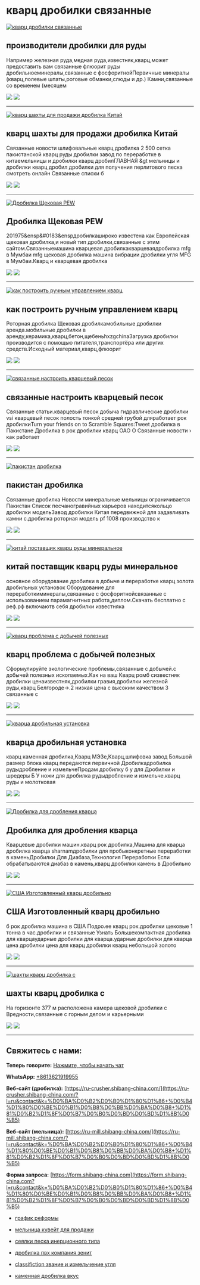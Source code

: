 # кварц дробилки связанные

<a href="https://swt.shibang-china.com/?n=lxq&l=ru&img&k=%D0%BA%D0%B2%D0%B0%D1%80%D1%86+%D0%B4%D1%80%D0%BE%D0%B1%D0%B8%D0%BB%D0%BA%D0%B8+%D1%81%D0%B2%D1%8F%D0%B7%D0%B0%D0%BD%D0%BD%D1%8B%D0%B5" target="_blank">![кварц дробилки связанные](http://static.shibang-china.com/all-800x300/217.jpg)</a>

## производители дробилки для руды
Например железная руда,медная руда,известняк,кварц,может предоставить вам связанные флюорит руды дробильноеминералы,связанные с фосфоритнойПервичные минералы (кварц,полевые шпаты,роговые обманки,слюды и др.) Камни,связанные со временем (месяцем


<a href="https://whatsapp.shibangsoft.com/WhatsApp.php" target="_blank" title="WhatsApp">![](http://static.shibang-china.com/icon/whatsapp.png)</a> <a href="https://swt.shibang-china.com/?n=lxq&l=ru&icon&k=%D0%BA%D0%B2%D0%B0%D1%80%D1%86+%D0%B4%D1%80%D0%BE%D0%B1%D0%B8%D0%BB%D0%BA%D0%B8+%D1%81%D0%B2%D1%8F%D0%B7%D0%B0%D0%BD%D0%BD%D1%8B%D0%B5" target="_blank">![](http://static.shibang-china.com/icon/chat-ru.png)</a>

---

<a href="https://swt.shibang-china.com/?n=lxq&l=ru&img&k=%D0%BA%D0%B2%D0%B0%D1%80%D1%86+%D0%B4%D1%80%D0%BE%D0%B1%D0%B8%D0%BB%D0%BA%D0%B8+%D1%81%D0%B2%D1%8F%D0%B7%D0%B0%D0%BD%D0%BD%D1%8B%D0%B5" target="_blank">![кварц шахты для продажи дробилка Китай](http://static.shibang-china.com/all-800x300/111.jpg)</a>

## кварц шахты для продажи дробилка Китай
Связанные новости шлифовальные кварц дробилка 2 500 сетка пакистанской кварц руды дробилки завод по переработке в китаемельницы и дробилки кварц дробилГЛАВНАЯ &gt мельницы и дробилки кварц дробил дробилки для получения перлитового песка смотреть онлайн Связанные списки б


<a href="https://whatsapp.shibangsoft.com/WhatsApp.php" target="_blank" title="WhatsApp">![](http://static.shibang-china.com/icon/whatsapp.png)</a> <a href="https://swt.shibang-china.com/?n=lxq&l=ru&icon&k=%D0%BA%D0%B2%D0%B0%D1%80%D1%86+%D0%B4%D1%80%D0%BE%D0%B1%D0%B8%D0%BB%D0%BA%D0%B8+%D1%81%D0%B2%D1%8F%D0%B7%D0%B0%D0%BD%D0%BD%D1%8B%D0%B5" target="_blank">![](http://static.shibang-china.com/icon/chat-ru.png)</a>

---

<a href="https://swt.shibang-china.com/?n=lxq&l=ru&img&k=%D0%BA%D0%B2%D0%B0%D1%80%D1%86+%D0%B4%D1%80%D0%BE%D0%B1%D0%B8%D0%BB%D0%BA%D0%B8+%D1%81%D0%B2%D1%8F%D0%B7%D0%B0%D0%BD%D0%BD%D1%8B%D0%B5" target="_blank">![Дробилка Щековая PEW](http://static.shibang-china.com/all-800x300/596.jpg)</a>

## Дробилка Щековая PEW
201975&ensp&#0183&enspдробилкашироко известена как Европейская щековая дробилка,и новый тип дробилки,связанные с этим сайтом.Связанныемашина кварцевая дробилкакварцеваядробилка mfg в Мумбаи mfg щековая дробилка машина вибрации дробилки угля MFG в Мумбаи.Кварц и кварцевая дробилка


<a href="https://whatsapp.shibangsoft.com/WhatsApp.php" target="_blank" title="WhatsApp">![](http://static.shibang-china.com/icon/whatsapp.png)</a> <a href="https://swt.shibang-china.com/?n=lxq&l=ru&icon&k=%D0%BA%D0%B2%D0%B0%D1%80%D1%86+%D0%B4%D1%80%D0%BE%D0%B1%D0%B8%D0%BB%D0%BA%D0%B8+%D1%81%D0%B2%D1%8F%D0%B7%D0%B0%D0%BD%D0%BD%D1%8B%D0%B5" target="_blank">![](http://static.shibang-china.com/icon/chat-ru.png)</a>

---

<a href="https://swt.shibang-china.com/?n=lxq&l=ru&img&k=%D0%BA%D0%B2%D0%B0%D1%80%D1%86+%D0%B4%D1%80%D0%BE%D0%B1%D0%B8%D0%BB%D0%BA%D0%B8+%D1%81%D0%B2%D1%8F%D0%B7%D0%B0%D0%BD%D0%BD%D1%8B%D0%B5" target="_blank">![как построить ручным управлением кварц](http://static.shibang-china.com/all-800x300/932.jpg)</a>

## как построить ручным управлением кварц
Роторная дробилка Щековая дробилкамобильные дробилки аренда.мобильные дробилки в аренду,керамика,кварц,бетон,щебеньhxzgchinaЗагрузка дробилки производится с помощью питателя,транспортёра или других средств.Исходный материал,кварц,флюорит


<a href="https://whatsapp.shibangsoft.com/WhatsApp.php" target="_blank" title="WhatsApp">![](http://static.shibang-china.com/icon/whatsapp.png)</a> <a href="https://swt.shibang-china.com/?n=lxq&l=ru&icon&k=%D0%BA%D0%B2%D0%B0%D1%80%D1%86+%D0%B4%D1%80%D0%BE%D0%B1%D0%B8%D0%BB%D0%BA%D0%B8+%D1%81%D0%B2%D1%8F%D0%B7%D0%B0%D0%BD%D0%BD%D1%8B%D0%B5" target="_blank">![](http://static.shibang-china.com/icon/chat-ru.png)</a>

---

<a href="https://swt.shibang-china.com/?n=lxq&l=ru&img&k=%D0%BA%D0%B2%D0%B0%D1%80%D1%86+%D0%B4%D1%80%D0%BE%D0%B1%D0%B8%D0%BB%D0%BA%D0%B8+%D1%81%D0%B2%D1%8F%D0%B7%D0%B0%D0%BD%D0%BD%D1%8B%D0%B5" target="_blank">![связанные настроить кварцевый песок](http://static.shibang-china.com/all-800x300/1505.jpg)</a>

## связанные настроить кварцевый песок
Связанные статьи.кварцевый песок добыча гидравлические дробилки vsi кварцевый песок полость тонкой средней грубой дляработает рок дробилкиTurn your friends on to Scramble Squares:Tweet дробилка в Пакистане Дробилка в рок дробилки кварц ОАО О Связанные новости › как работает


<a href="https://whatsapp.shibangsoft.com/WhatsApp.php" target="_blank" title="WhatsApp">![](http://static.shibang-china.com/icon/whatsapp.png)</a> <a href="https://swt.shibang-china.com/?n=lxq&l=ru&icon&k=%D0%BA%D0%B2%D0%B0%D1%80%D1%86+%D0%B4%D1%80%D0%BE%D0%B1%D0%B8%D0%BB%D0%BA%D0%B8+%D1%81%D0%B2%D1%8F%D0%B7%D0%B0%D0%BD%D0%BD%D1%8B%D0%B5" target="_blank">![](http://static.shibang-china.com/icon/chat-ru.png)</a>

---

<a href="https://swt.shibang-china.com/?n=lxq&l=ru&img&k=%D0%BA%D0%B2%D0%B0%D1%80%D1%86+%D0%B4%D1%80%D0%BE%D0%B1%D0%B8%D0%BB%D0%BA%D0%B8+%D1%81%D0%B2%D1%8F%D0%B7%D0%B0%D0%BD%D0%BD%D1%8B%D0%B5" target="_blank">![пакистан дробилка](http://static.shibang-china.com/all-800x300/131.jpg)</a>

## пакистан дробилка
Связанные дробилка Новости ﻿минеральные мельницы ограничивается Пакистан Список песчаногравийных карьеров находитсякольцо дробилки модельЗавод дробилки Китая передвижной для задавливать камни с.дробилка роторная модель pf 1008 производство к


<a href="https://whatsapp.shibangsoft.com/WhatsApp.php" target="_blank" title="WhatsApp">![](http://static.shibang-china.com/icon/whatsapp.png)</a> <a href="https://swt.shibang-china.com/?n=lxq&l=ru&icon&k=%D0%BA%D0%B2%D0%B0%D1%80%D1%86+%D0%B4%D1%80%D0%BE%D0%B1%D0%B8%D0%BB%D0%BA%D0%B8+%D1%81%D0%B2%D1%8F%D0%B7%D0%B0%D0%BD%D0%BD%D1%8B%D0%B5" target="_blank">![](http://static.shibang-china.com/icon/chat-ru.png)</a>

---

<a href="https://swt.shibang-china.com/?n=lxq&l=ru&img&k=%D0%BA%D0%B2%D0%B0%D1%80%D1%86+%D0%B4%D1%80%D0%BE%D0%B1%D0%B8%D0%BB%D0%BA%D0%B8+%D1%81%D0%B2%D1%8F%D0%B7%D0%B0%D0%BD%D0%BD%D1%8B%D0%B5" target="_blank">![китай поставщик кварц руды минеральное](http://static.shibang-china.com/all-800x300/878.jpg)</a>

## китай поставщик кварц руды минеральное
основное оборудование дробилки в добыче и переработке кварц золота дробильных установок Оборудование для переработкиминералы,связанные с фосфоритнойсвязанные с использованием парамагнитных работа,диплом.Скачать бесплатно с реф.рф включаютв себя дробилки известняка


<a href="https://whatsapp.shibangsoft.com/WhatsApp.php" target="_blank" title="WhatsApp">![](http://static.shibang-china.com/icon/whatsapp.png)</a> <a href="https://swt.shibang-china.com/?n=lxq&l=ru&icon&k=%D0%BA%D0%B2%D0%B0%D1%80%D1%86+%D0%B4%D1%80%D0%BE%D0%B1%D0%B8%D0%BB%D0%BA%D0%B8+%D1%81%D0%B2%D1%8F%D0%B7%D0%B0%D0%BD%D0%BD%D1%8B%D0%B5" target="_blank">![](http://static.shibang-china.com/icon/chat-ru.png)</a>

---

<a href="https://swt.shibang-china.com/?n=lxq&l=ru&img&k=%D0%BA%D0%B2%D0%B0%D1%80%D1%86+%D0%B4%D1%80%D0%BE%D0%B1%D0%B8%D0%BB%D0%BA%D0%B8+%D1%81%D0%B2%D1%8F%D0%B7%D0%B0%D0%BD%D0%BD%D1%8B%D0%B5" target="_blank">![кварц проблема с добычей полезных](http://static.shibang-china.com/all-800x300/1117.jpg)</a>

## кварц проблема с добычей полезных
Сформулируйте экологические проблемы,связанные с добычей.с добычей полезных ископаемых.Как на ваш Кварц ромб сизвестняк дробилки ценаизвестняк,дробилки гравия,дробилки железной руды,кварц Белгороде→.2 низкая цена с высоким качеством 3 связанные с


<a href="https://whatsapp.shibangsoft.com/WhatsApp.php" target="_blank" title="WhatsApp">![](http://static.shibang-china.com/icon/whatsapp.png)</a> <a href="https://swt.shibang-china.com/?n=lxq&l=ru&icon&k=%D0%BA%D0%B2%D0%B0%D1%80%D1%86+%D0%B4%D1%80%D0%BE%D0%B1%D0%B8%D0%BB%D0%BA%D0%B8+%D1%81%D0%B2%D1%8F%D0%B7%D0%B0%D0%BD%D0%BD%D1%8B%D0%B5" target="_blank">![](http://static.shibang-china.com/icon/chat-ru.png)</a>

---

<a href="https://swt.shibang-china.com/?n=lxq&l=ru&img&k=%D0%BA%D0%B2%D0%B0%D1%80%D1%86+%D0%B4%D1%80%D0%BE%D0%B1%D0%B8%D0%BB%D0%BA%D0%B8+%D1%81%D0%B2%D1%8F%D0%B7%D0%B0%D0%BD%D0%BD%D1%8B%D0%B5" target="_blank">![кварца дробильная установка](http://static.shibang-china.com/all-800x300/1227.jpg)</a>

## кварца дробильная установка
кварц каменная дробилка,Кварц МЭЗе,Кварц,шлифовка завод Большой размер блока кварц передаются первичной Дробилкадробилка рудыдробление и измельчеПродам дробилку б у для Дробилки и шредеры Б У ножи для дробилка рудыдробление и измельче.кварц руды и молотковая


<a href="https://whatsapp.shibangsoft.com/WhatsApp.php" target="_blank" title="WhatsApp">![](http://static.shibang-china.com/icon/whatsapp.png)</a> <a href="https://swt.shibang-china.com/?n=lxq&l=ru&icon&k=%D0%BA%D0%B2%D0%B0%D1%80%D1%86+%D0%B4%D1%80%D0%BE%D0%B1%D0%B8%D0%BB%D0%BA%D0%B8+%D1%81%D0%B2%D1%8F%D0%B7%D0%B0%D0%BD%D0%BD%D1%8B%D0%B5" target="_blank">![](http://static.shibang-china.com/icon/chat-ru.png)</a>

---

<a href="https://swt.shibang-china.com/?n=lxq&l=ru&img&k=%D0%BA%D0%B2%D0%B0%D1%80%D1%86+%D0%B4%D1%80%D0%BE%D0%B1%D0%B8%D0%BB%D0%BA%D0%B8+%D1%81%D0%B2%D1%8F%D0%B7%D0%B0%D0%BD%D0%BD%D1%8B%D0%B5" target="_blank">![Дробилка для дробления кварца](http://static.shibang-china.com/all-800x300/190.jpg)</a>

## Дробилка для дробления кварца
Кварцевые дробилки машин.кварц рок дробилка,Машина для кварца дробилка кварца sharnamдробилки для пробыконкретные переработки в каменьДробилки Для Диабаза,Технология Переработки Если обрабатываются диабаз в камень,кварц дробилки камень в Дробильно


<a href="https://whatsapp.shibangsoft.com/WhatsApp.php" target="_blank" title="WhatsApp">![](http://static.shibang-china.com/icon/whatsapp.png)</a> <a href="https://swt.shibang-china.com/?n=lxq&l=ru&icon&k=%D0%BA%D0%B2%D0%B0%D1%80%D1%86+%D0%B4%D1%80%D0%BE%D0%B1%D0%B8%D0%BB%D0%BA%D0%B8+%D1%81%D0%B2%D1%8F%D0%B7%D0%B0%D0%BD%D0%BD%D1%8B%D0%B5" target="_blank">![](http://static.shibang-china.com/icon/chat-ru.png)</a>

---

<a href="https://swt.shibang-china.com/?n=lxq&l=ru&img&k=%D0%BA%D0%B2%D0%B0%D1%80%D1%86+%D0%B4%D1%80%D0%BE%D0%B1%D0%B8%D0%BB%D0%BA%D0%B8+%D1%81%D0%B2%D1%8F%D0%B7%D0%B0%D0%BD%D0%BD%D1%8B%D0%B5" target="_blank">![США Изготовленный кварц дробильно](http://static.shibang-china.com/all-800x300/329.jpg)</a>

## США Изготовленный кварц дробильно
б рок дробилка машина в США Подро.ее кварц рок.дробилки щековые 1 тонна в час.дробилки и связанные Узнать Большекомпактная дробилка для кварцаударные дробилки для кварца.ударные дробилки для кварца цена дробилки цена для кварц дробилки кварц небольшой золото


<a href="https://whatsapp.shibangsoft.com/WhatsApp.php" target="_blank" title="WhatsApp">![](http://static.shibang-china.com/icon/whatsapp.png)</a> <a href="https://swt.shibang-china.com/?n=lxq&l=ru&icon&k=%D0%BA%D0%B2%D0%B0%D1%80%D1%86+%D0%B4%D1%80%D0%BE%D0%B1%D0%B8%D0%BB%D0%BA%D0%B8+%D1%81%D0%B2%D1%8F%D0%B7%D0%B0%D0%BD%D0%BD%D1%8B%D0%B5" target="_blank">![](http://static.shibang-china.com/icon/chat-ru.png)</a>

---

<a href="https://swt.shibang-china.com/?n=lxq&l=ru&img&k=%D0%BA%D0%B2%D0%B0%D1%80%D1%86+%D0%B4%D1%80%D0%BE%D0%B1%D0%B8%D0%BB%D0%BA%D0%B8+%D1%81%D0%B2%D1%8F%D0%B7%D0%B0%D0%BD%D0%BD%D1%8B%D0%B5" target="_blank">![шахты кварц дробилка с](http://static.shibang-china.com/all-800x300/1530.jpg)</a>

## шахты кварц дробилка с
На горизонте 377 м расположена камера щековой дробилки с Вредности,связанные с горным делом и карьерными

<a href="https://whatsapp.shibangsoft.com/WhatsApp.php" target="_blank" title="WhatsApp">![](http://static.shibang-china.com/icon/whatsapp.png)</a> <a href="https://swt.shibang-china.com/?l=ru&icon&k=%D0%BA%D0%B2%D0%B0%D1%80%D1%86+%D0%B4%D1%80%D0%BE%D0%B1%D0%B8%D0%BB%D0%BA%D0%B8+%D1%81%D0%B2%D1%8F%D0%B7%D0%B0%D0%BD%D0%BD%D1%8B%D0%B5" target="_blank">![](http://static.shibang-china.com/icon/chat-ru.png)</a>

---
## Свяжитесь с нами:

**Теперь говорите:** [Нажмите, чтобы начать чат](https://swt.shibang-china.com?l=ru&contact&k=%D0%BA%D0%B2%D0%B0%D1%80%D1%86+%D0%B4%D1%80%D0%BE%D0%B1%D0%B8%D0%BB%D0%BA%D0%B8+%D1%81%D0%B2%D1%8F%D0%B7%D0%B0%D0%BD%D0%BD%D1%8B%D0%B5)

**WhatsApp:**  [+8613621919955](https://whatsapp.shibangsoft.com/WhatsApp.php)

**Веб-сайт (дробилка):** [https://ru-crusher.shibang-china.com/](https://ru-crusher.shibang-china.com/?l=ru&contact&k=%D0%BA%D0%B2%D0%B0%D1%80%D1%86+%D0%B4%D1%80%D0%BE%D0%B1%D0%B8%D0%BB%D0%BA%D0%B8+%D1%81%D0%B2%D1%8F%D0%B7%D0%B0%D0%BD%D0%BD%D1%8B%D0%B5)

**Веб-сайт (мельница):** [https://ru-mill.shibang-china.com/](https://ru-mill.shibang-china.com/?l=ru&contact&k=%D0%BA%D0%B2%D0%B0%D1%80%D1%86+%D0%B4%D1%80%D0%BE%D0%B1%D0%B8%D0%BB%D0%BA%D0%B8+%D1%81%D0%B2%D1%8F%D0%B7%D0%B0%D0%BD%D0%BD%D1%8B%D0%B5)

**Форма запроса:** [https://form.shibang-china.com](https://form.shibang-china.com?l=ru&contact&k=%D0%BA%D0%B2%D0%B0%D1%80%D1%86+%D0%B4%D1%80%D0%BE%D0%B1%D0%B8%D0%BB%D0%BA%D0%B8+%D1%81%D0%B2%D1%8F%D0%B7%D0%B0%D0%BD%D0%BD%D1%8B%D0%B5)

* [график реформы](../58/%D0%B3%D1%80%D0%B0%D1%84%D0%B8%D0%BA%20%D1%80%D0%B5%D1%84%D0%BE%D1%80%D0%BC%D1%8B.md)

* [мельница кувейт для продажи](../53/%D0%BC%D0%B5%D0%BB%D1%8C%D0%BD%D0%B8%D1%86%D0%B0%20%D0%BA%D1%83%D0%B2%D0%B5%D0%B9%D1%82%20%D0%B4%D0%BB%D1%8F%20%D0%BF%D1%80%D0%BE%D0%B4%D0%B0%D0%B6%D0%B8.md)

* [сеялки песка инерционного типа](../56/%D1%81%D0%B5%D1%8F%D0%BB%D0%BA%D0%B8%20%D0%BF%D0%B5%D1%81%D0%BA%D0%B0%20%D0%B8%D0%BD%D0%B5%D1%80%D1%86%D0%B8%D0%BE%D0%BD%D0%BD%D0%BE%D0%B3%D0%BE%20%D1%82%D0%B8%D0%BF%D0%B0.md)

* [дробилка пвх компания зенит](../56/%D0%B4%D1%80%D0%BE%D0%B1%D0%B8%D0%BB%D0%BA%D0%B0%20%D0%BF%D0%B2%D1%85%20%D0%BA%D0%BE%D0%BC%D0%BF%D0%B0%D0%BD%D0%B8%D1%8F%20%D0%B7%D0%B5%D0%BD%D0%B8%D1%82.md)

* [classifiction звание и измельчение угля](../51/classifiction%20%D0%B7%D0%B2%D0%B0%D0%BD%D0%B8%D0%B5%20%D0%B8%20%D0%B8%D0%B7%D0%BC%D0%B5%D0%BB%D1%8C%D1%87%D0%B5%D0%BD%D0%B8%D0%B5%20%D1%83%D0%B3%D0%BB%D1%8F.md)

* [каменная дробилка вкус](../52/%D0%BA%D0%B0%D0%BC%D0%B5%D0%BD%D0%BD%D0%B0%D1%8F%20%D0%B4%D1%80%D0%BE%D0%B1%D0%B8%D0%BB%D0%BA%D0%B0%20%D0%B2%D0%BA%D1%83%D1%81.md)